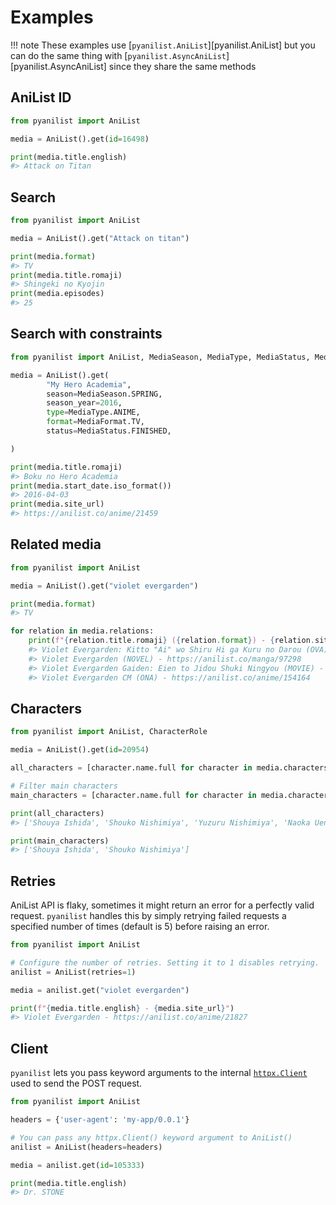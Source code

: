 # Examples

!!! note
    These examples use [`pyanilist.AniList`][pyanilist.AniList] but you can do the same thing with [`pyanilist.AsyncAniList`][pyanilist.AsyncAniList] since they share the same methods

## AniList ID

```py
from pyanilist import AniList

media = AniList().get(id=16498)

print(media.title.english)
#> Attack on Titan
```

## Search

```py
from pyanilist import AniList

media = AniList().get("Attack on titan")

print(media.format)
#> TV
print(media.title.romaji)
#> Shingeki no Kyojin
print(media.episodes)
#> 25
```

## Search with constraints

```py
from pyanilist import AniList, MediaSeason, MediaType, MediaStatus, MediaFormat

media = AniList().get(
        "My Hero Academia",
        season=MediaSeason.SPRING,
        season_year=2016,
        type=MediaType.ANIME,
        format=MediaFormat.TV,
        status=MediaStatus.FINISHED,

)

print(media.title.romaji)
#> Boku no Hero Academia
print(media.start_date.iso_format())
#> 2016-04-03
print(media.site_url)
#> https://anilist.co/anime/21459
```

## Related media

```py
from pyanilist import AniList

media = AniList().get("violet evergarden")

print(media.format)
#> TV

for relation in media.relations:
    print(f"{relation.title.romaji} ({relation.format}) - {relation.site_url}")
    #> Violet Evergarden: Kitto "Ai" wo Shiru Hi ga Kuru no Darou (OVA) - https://anilist.co/anime/101432
    #> Violet Evergarden (NOVEL) - https://anilist.co/manga/97298
    #> Violet Evergarden Gaiden: Eien to Jidou Shuki Ningyou (MOVIE) - https://anilist.co/anime/109190
    #> Violet Evergarden CM (ONA) - https://anilist.co/anime/154164
```

## Characters

```py
from pyanilist import AniList, CharacterRole

media = AniList().get(id=20954)

all_characters = [character.name.full for character in media.characters]

# Filter main characters
main_characters = [character.name.full for character in media.characters if character.role is CharacterRole.MAIN]

print(all_characters)
#> ['Shouya Ishida', 'Shouko Nishimiya', 'Yuzuru Nishimiya', 'Naoka Ueno', 'Miyako Ishida', 'Maria Ishida', 'Miki Kawai', 'Satoshi Mashiba', 'Tomohiro Nagatsuka', 'Yaeko Nishimiya', 'Ito Nishimiya', 'Miyoko Sahara', 'Kazuki Shimada', 'Takeuchi', 'Pedro', 'Keisuke Hirose', 'Ishida no Ane', 'Kita']

print(main_characters)
#> ['Shouya Ishida', 'Shouko Nishimiya']
```

## Retries

AniList API is flaky, sometimes it might return an error for a perfectly valid request. `pyanilist` handles this by simply retrying failed requests a specified number of times (default is 5) before raising an error.

```py
from pyanilist import AniList

# Configure the number of retries. Setting it to 1 disables retrying.
anilist = AniList(retries=1)

media = anilist.get("violet evergarden")

print(f"{media.title.english} - {media.site_url}")
#> Violet Evergarden - https://anilist.co/anime/21827
```

## Client

`pyanilist` lets you pass keyword arguments to the internal [`httpx.Client`](https://www.python-httpx.org/api/#client) used to send the POST request.

```py
from pyanilist import AniList

headers = {'user-agent': 'my-app/0.0.1'}

# You can pass any httpx.Client() keyword argument to AniList()
anilist = AniList(headers=headers)

media = anilist.get(id=105333)

print(media.title.english)
#> Dr. STONE
```
